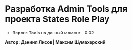 # Разработка Admin Tools для проекта States Role Play
- Версия Tools на данный момент - 0.02

**Автор: Даниил Лисов | Максим Шумахерский**